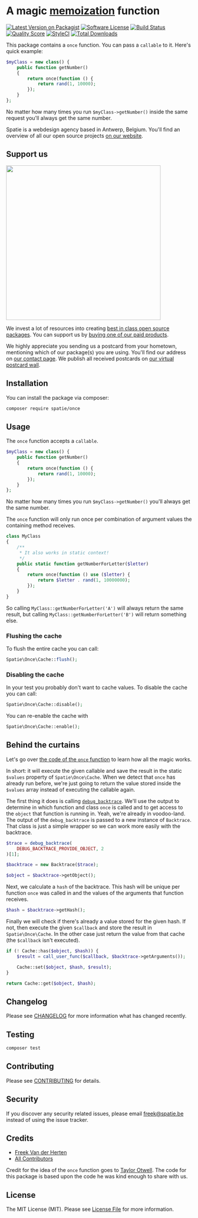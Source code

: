 # A magic [memoization](https://en.wikipedia.org/wiki/Memoization) function

[![Latest Version on Packagist](https://img.shields.io/packagist/v/spatie/once.svg?style=flat-square)](https://packagist.org/packages/spatie/once)
[![Software License](https://img.shields.io/badge/license-MIT-brightgreen.svg?style=flat-square)](LICENSE.md)
[![Build Status](https://img.shields.io/travis/spatie/once/master.svg?style=flat-square)](https://travis-ci.org/spatie/once)
[![Quality Score](https://img.shields.io/scrutinizer/g/spatie/once.svg?style=flat-square)](https://scrutinizer-ci.com/g/spatie/once)
[![StyleCI](https://styleci.io/repos/73020509/shield?branch=master)](https://styleci.io/repos/73020509)
[![Total Downloads](https://img.shields.io/packagist/dt/spatie/once.svg?style=flat-square)](https://packagist.org/packages/spatie/once)

This package contains a `once` function. You can pass a `callable` to it. Here's quick example:

```php
$myClass = new class() {
    public function getNumber()
    {
        return once(function () {
            return rand(1, 10000);
        });
    }
};
```

No matter how many times you run `$myClass->getNumber()` inside the same request  you'll always get the same number.

Spatie is a webdesign agency based in Antwerp, Belgium. You'll find an overview of all our open source projects [on our website](https://spatie.be/opensource).

## Support us

[<img src="https://github-ads.s3.eu-central-1.amazonaws.com/once.jpg?t=1" width="419px" />](https://spatie.be/github-ad-click/once)

We invest a lot of resources into creating [best in class open source packages](https://spatie.be/open-source). You can support us by [buying one of our paid products](https://spatie.be/open-source/support-us).

We highly appreciate you sending us a postcard from your hometown, mentioning which of our package(s) you are using. You'll find our address on [our contact page](https://spatie.be/about-us). We publish all received postcards on [our virtual postcard wall](https://spatie.be/open-source/postcards).

## Installation

You can install the package via composer:

``` bash
composer require spatie/once
```

## Usage

The `once` function accepts a `callable`.

```php
$myClass = new class() {
    public function getNumber()
    {
        return once(function () {
            return rand(1, 10000);
        });
    }
};
```

No matter how many times you run `$myClass->getNumber()` you'll always get the same number.

The `once` function will only run once per combination of argument values the containing method receives.

```php
class MyClass
{
    /**
     * It also works in static context!
     */
    public static function getNumberForLetter($letter)
    {
        return once(function () use ($letter) {
            return $letter . rand(1, 10000000);
        });
    }
}
```

So calling `MyClass::getNumberForLetter('A')` will always return the same result, but calling `MyClass::getNumberForLetter('B')` will return something else.

### Flushing the cache

To flush the entire cache you can call:

```php
Spatie\Once\Cache::flush();
```

### Disabling the cache

In your test you probably don't want to cache values. To disable the cache you can call:

```php
Spatie\Once\Cache::disable();
```

You can re-enable the cache with

```php
Spatie\Once\Cache::enable();
```

## Behind the curtains

Let's go over [the code of the `once` function](https://github.com/spatie/once/blob/0dbfc37/src/functions.php) to learn how all the magic works.

In short: it will execute the given callable and save the result in the static `$values` property of `Spatie\Once\Cache`. When we detect that `once` has already run before, we're just going to return the value stored inside the `$values` array instead of executing the callable again.

The first thing it does is calling [`debug_backtrace`](http://php.net/manual/en/function.debug-backtrace.php). We'll use the output to determine in which function and class `once` is called and to get access to the `object` that function is running in. Yeah, we're already in voodoo-land. The output of the `debug_backtrace` is passed to a new instance of `Backtrace`. That class is just a simple wrapper so we can work more easily with the backtrace.

```php
$trace = debug_backtrace(
    DEBUG_BACKTRACE_PROVIDE_OBJECT, 2
)[1];

$backtrace = new Backtrace($trace);

$object = $backtrace->getObject();
```

Next, we calculate a `hash` of the backtrace. This hash will be unique per function `once` was called in and the values of the arguments that function receives.

```php
$hash = $backtrace->getHash();
```

Finally we will check if there's already a value stored for the given hash. If not, then execute the given `$callback` and store the result in `Spatie\Once\Cache`. In the other case just return the value from that cache (the `$callback` isn't executed).

```php
if (! Cache::has($object, $hash)) {
    $result = call_user_func($callback, $backtrace->getArguments());

    Cache::set($object, $hash, $result);
}

return Cache::get($object, $hash);
```

## Changelog

Please see [CHANGELOG](CHANGELOG.md) for more information what has changed recently.

## Testing

``` bash
composer test
```

## Contributing

Please see [CONTRIBUTING](CONTRIBUTING.md) for details.

## Security

If you discover any security related issues, please email freek@spatie.be instead of using the issue tracker.

## Credits

- [Freek Van der Herten](https://github.com/freekmurze)
- [All Contributors](../../contributors)

Credit for the idea of the `once` function goes to [Taylor Otwell](https://twitter.com/taylorotwell/status/794622206567444481). The code for this package is based upon the code he was kind enough to share with us.

## License

The MIT License (MIT). Please see [License File](LICENSE.md) for more information.
